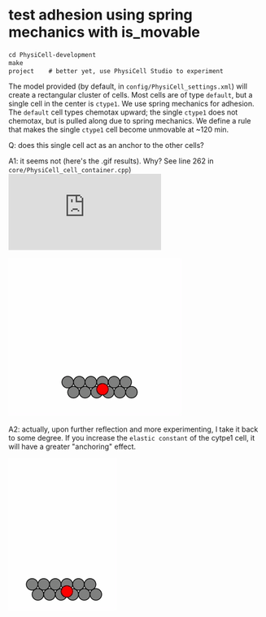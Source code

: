 # test adhesion using spring mechanics with is_movable

```
cd PhysiCell-development
make
project    # better yet, use PhysiCell Studio to experiment
```

The model provided (by default, in `config/PhysiCell_settings.xml`) will create a rectangular cluster of cells. Most cells are of type `default`, but a single cell in the center is `ctype1`. We use spring mechanics for adhesion. The `default` cell types chemotax upward; the single `ctype1` does not chemotax, but is pulled along due to spring mechanics. We define a rule that makes the single `ctype1` cell become unmovable at ~120 min. 

Q: does this single cell act as an anchor to the other cells?

A1: it seems not (here's the .gif results). Why? See line 262 in `core/PhysiCell_cell_container.cpp`)
![link to line](https://github.com/rheiland/cyrene_adhesion/blob/main/PhysiCell-development/core/PhysiCell_cell_container.cpp#L262)

![](./adhesion_test0.gif)

A2: actually, upon further reflection and more experimenting, I take it back to some degree. If you increase the `elastic constant` of the cytpe1 cell, it will have a greater "anchoring" effect.

![](./adhesion_test1.gif)
